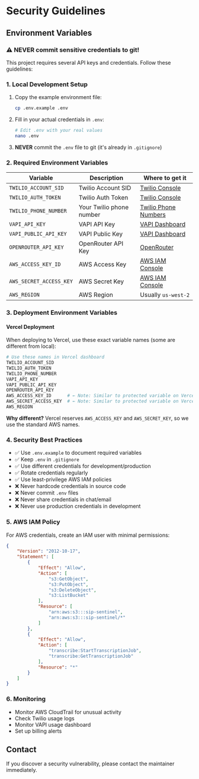 # Security Guidelines

## Environment Variables

### ⚠️ NEVER commit sensitive credentials to git!

This project requires several API keys and credentials. Follow these guidelines:

### 1. Local Development Setup

1. Copy the example environment file:
   ```bash
   cp .env.example .env
   ```

2. Fill in your actual credentials in `.env`:
   ```bash
   # Edit .env with your real values
   nano .env
   ```

3. **NEVER** commit the `.env` file to git (it's already in `.gitignore`)

### 2. Required Environment Variables

| Variable | Description | Where to get it |
|----------|-------------|-----------------|
| `TWILIO_ACCOUNT_SID` | Twilio Account SID | [Twilio Console](https://console.twilio.com/) |
| `TWILIO_AUTH_TOKEN` | Twilio Auth Token | [Twilio Console](https://console.twilio.com/) |
| `TWILIO_PHONE_NUMBER` | Your Twilio phone number | [Twilio Phone Numbers](https://console.twilio.com/us1/develop/phone-numbers/manage/incoming) |
| `VAPI_API_KEY` | VAPI API Key | [VAPI Dashboard](https://dashboard.vapi.ai/) |
| `VAPI_PUBLIC_API_KEY` | VAPI Public Key | [VAPI Dashboard](https://dashboard.vapi.ai/) |
| `OPENROUTER_API_KEY` | OpenRouter API Key | [OpenRouter](https://openrouter.ai/keys) |
| `AWS_ACCESS_KEY_ID` | AWS Access Key | [AWS IAM Console](https://console.aws.amazon.com/iam/) |
| `AWS_SECRET_ACCESS_KEY` | AWS Secret Key | [AWS IAM Console](https://console.aws.amazon.com/iam/) |
| `AWS_REGION` | AWS Region | Usually `us-west-2` |

### 3. Deployment Environment Variables

#### Vercel Deployment
When deploying to Vercel, use these exact variable names (some are different from local):

```bash
# Use these names in Vercel dashboard
TWILIO_ACCOUNT_SID
TWILIO_AUTH_TOKEN  
TWILIO_PHONE_NUMBER
VAPI_API_KEY
VAPI_PUBLIC_API_KEY
OPENROUTER_API_KEY
AWS_ACCESS_KEY_ID      # ← Note: Similar to protected variable on Vercel
AWS_SECRET_ACCESS_KEY  # ← Note: Similar to protected variable on Vercel  
AWS_REGION
```

**Why different?** Vercel reserves `AWS_ACCESS_KEY` and `AWS_SECRET_KEY`, so we use the standard AWS names.

### 4. Security Best Practices

- ✅ Use `.env.example` to document required variables
- ✅ Keep `.env` in `.gitignore`
- ✅ Use different credentials for development/production
- ✅ Rotate credentials regularly
- ✅ Use least-privilege AWS IAM policies
- ❌ Never hardcode credentials in source code
- ❌ Never commit `.env` files
- ❌ Never share credentials in chat/email
- ❌ Never use production credentials in development

### 5. AWS IAM Policy

For AWS credentials, create an IAM user with minimal permissions:

```json
{
    "Version": "2012-10-17",
    "Statement": [
        {
            "Effect": "Allow",
            "Action": [
                "s3:GetObject",
                "s3:PutObject",
                "s3:DeleteObject",
                "s3:ListBucket"
            ],
            "Resource": [
                "arn:aws:s3:::sip-sentinel",
                "arn:aws:s3:::sip-sentinel/*"
            ]
        },
        {
            "Effect": "Allow",
            "Action": [
                "transcribe:StartTranscriptionJob",
                "transcribe:GetTranscriptionJob"
            ],
            "Resource": "*"
        }
    ]
}
```

### 6. Monitoring

- Monitor AWS CloudTrail for unusual activity
- Check Twilio usage logs
- Monitor VAPI usage dashboard
- Set up billing alerts

## Contact

If you discover a security vulnerability, please contact the maintainer immediately.
